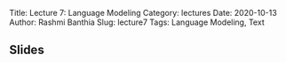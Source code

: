 Title: Lecture 7: Language Modeling
Category: lectures
Date: 2020-10-13
Author: Rashmi Banthia
Slug: lecture7
Tags: Language Modeling, Text

## Slides
<!-- 
- [Lecture 7: Language Models and Transfer Learning for Text	 | PDF]({attach}presentation/lecture7.pdf) 
- [Lecture 7: Language Models and Transfer Learning for Text	 | PPTX]({attach}presentation/lecture7.pptx) -->


<!-- ## Demo

- [Lecture 4: Dask]({filename}demo/dask_demo.ipynb) 

## Data
- [NYC Parking Tickets Dataset](https://www.kaggle.com/new-york-city/nyc-parking-tickets)



## Files 
- [Dockerfile]({attach}demo/Dockerfile)
- [Dask Demo Readme PDF]({attach}demo/Dask Demo readme.pdf)
 -->
